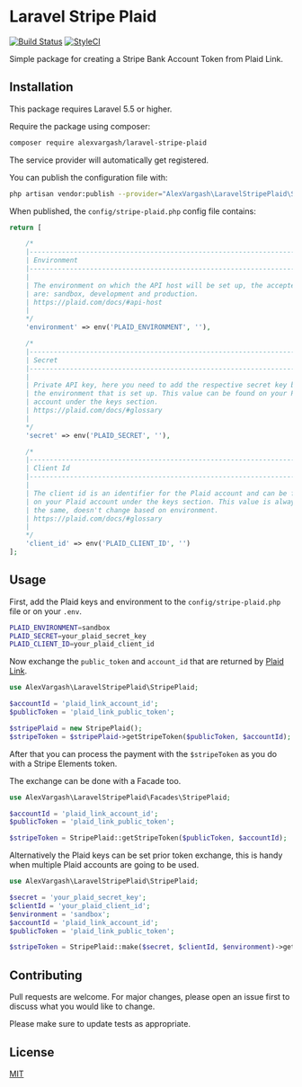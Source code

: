 # Laravel Stripe Plaid

[![Build Status](https://travis-ci.org/alexvargash/laravel-stripe-plaid.svg?branch=master)](https://travis-ci.org/alexvargash/laravel-stripe-plaid)
[![StyleCI](https://github.styleci.io/repos/185878123/shield?branch=master)](https://github.styleci.io/repos/185878123)

Simple package for creating a Stripe Bank Account Token from Plaid Link.

## Installation

This package requires Laravel 5.5 or higher.

Require the package using composer:

```bash
composer require alexvargash/laravel-stripe-plaid
```

The service provider will automatically get registered.

You can publish the configuration file with:

```bash
php artisan vendor:publish --provider="AlexVargash\LaravelStripePlaid\StripePlaidServiceProvider" --tag="config"
```

When published, the `config/stripe-plaid.php` config file contains:

```php
return [

    /*
    |--------------------------------------------------------------------------
    | Environment
    |--------------------------------------------------------------------------
    |
    | The environment on which the API host will be set up, the accepted values
    | are: sandbox, development and production.
    | https://plaid.com/docs/#api-host
    |
    */
    'environment' => env('PLAID_ENVIRONMENT', ''),

    /*
    |--------------------------------------------------------------------------
    | Secret
    |--------------------------------------------------------------------------
    |
    | Private API key, here you need to add the respective secret key based on
    | the environment that is set up. This value can be found on your Plaid
    | account under the keys section.
    | https://plaid.com/docs/#glossary
    |
    */
    'secret' => env('PLAID_SECRET', ''),

    /*
    |--------------------------------------------------------------------------
    | Client Id
    |--------------------------------------------------------------------------
    |
    | The client id is an identifier for the Plaid account and can be found
    | on your Plaid account under the keys section. This value is always
    | the same, doesn't change based on environment.
    | https://plaid.com/docs/#glossary
    |
    */
    'client_id' => env('PLAID_CLIENT_ID', '')
];
```

## Usage

First, add the Plaid keys and environment to the `config/stripe-plaid.php` file or on your `.env`.

```bash
PLAID_ENVIRONMENT=sandbox
PLAID_SECRET=your_plaid_secret_key
PLAID_CLIENT_ID=your_plaid_client_id
```

Now exchange the `public_token` and `account_id` that are returned by [Plaid Link](https://plaid.com/docs/stripe/#step3).

```php
use AlexVargash\LaravelStripePlaid\StripePlaid;

$accountId = 'plaid_link_account_id';
$publicToken = 'plaid_link_public_token';

$stripePlaid = new StripePlaid();
$stripeToken = $stripePlaid->getStripeToken($publicToken, $accountId);
```

After that you can process the payment with the `$stripeToken` as you do with a Stripe Elements token.

The exchange can be done with a Facade too.

```php
use AlexVargash\LaravelStripePlaid\Facades\StripePlaid;

$accountId = 'plaid_link_account_id';
$publicToken = 'plaid_link_public_token';

$stripeToken = StripePlaid::getStripeToken($publicToken, $accountId);
```

Alternatively the Plaid keys can be set prior token exchange, this is handy when multiple Plaid accounts are going to be used.

```php
use AlexVargash\LaravelStripePlaid\StripePlaid;

$secret = 'your_plaid_secret_key';
$clientId = 'your_plaid_client_id';
$environment = 'sandbox';
$accountId = 'plaid_link_account_id';
$publicToken = 'plaid_link_public_token';

$stripeToken = StripePlaid::make($secret, $clientId, $environment)->getStripeToken($publicToken, $accountId);
```

## Contributing
Pull requests are welcome. For major changes, please open an issue first to discuss what you would like to change.

Please make sure to update tests as appropriate.

## License
[MIT](./LICENSE.md)
